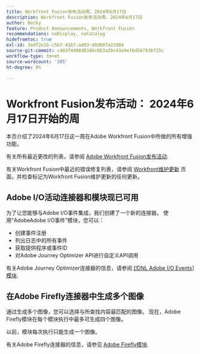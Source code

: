 ```yaml
---
title: Workfront Fusion发布活动周，2024年6月17日
description: Workfront Fusion发布活动周，2024年6月17日
author: Becky
feature: Product Announcements, Workfront Fusion
recommendations: noDisplay, noCatalog
hidefromtoc: true
exl-id: 3edf2e1b-c5b7-4167-ad93-d0d607a22984
source-git-commit: c403f4408d8386c663a2bc43a9ef6d567836f25c
workflow-type: tm+mt
source-wordcount: '205'
ht-degree: 0%

---
```


# Workfront Fusion发布活动： 2024年6月17日开始的周

本页介绍了2024年6月17日这一周在Adobe Workfront Fusion中所做的所有增强功能。

有关所有最近更改的列表，请参阅 [Adobe Workfront Fusion发布活动](../../../product-announcements/product-releases/fusion-release-activity/fusion-release-activity.md).

有关Workfront Fusion中最近的错误修复列表，请参阅 [Workfront维护更新](https://experienceleague.adobe.com/docs/workfront-known-issues/releases/current-updates.html) 页面，并检查标记为Workfront Fusion维护更新的任何更新。

## Adobe I/O活动连接器和模块现已可用

为了让您能够与Adobe I/O事件集成，我们创建了一个新的连接器。 使用“AdobeAdobe I/O事件”模块，您可以：

* 创建事件注册
* 列出日志中的所有事件
* 获取提供程序或事件ID
* 对Adobe Journey Optimizer API进行自定义API调用

有关Adobe Journey Optimizer连接器的信息，请参阅 [[!DNL Adobe I/O Events] 模块](/help/quicksilver/workfront-fusion/apps-and-their-modules/adobe-io-events-modules.md).

## 在Adobe Firefly连接器中生成多个图像

通过生成多个图像，您可以选择与所查找内容最匹配的图像。 现在，Adobe Firefly模块在每个模块执行中最多可生成四个图像。

以前，模块每次执行只能生成一个图像。

有关Adobe Firefly连接器的信息，请参见 [Adobe Firefly模块](/help/quicksilver/workfront-fusion/apps-and-their-modules/adobe-firefly-modules.md).
